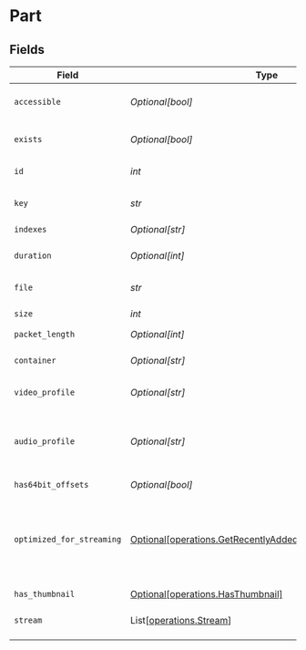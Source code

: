 # Part


## Fields

| Field                                                                                                                          | Type                                                                                                                           | Required                                                                                                                       | Description                                                                                                                    | Example                                                                                                                        |
| ------------------------------------------------------------------------------------------------------------------------------ | ------------------------------------------------------------------------------------------------------------------------------ | ------------------------------------------------------------------------------------------------------------------------------ | ------------------------------------------------------------------------------------------------------------------------------ | ------------------------------------------------------------------------------------------------------------------------------ |
| `accessible`                                                                                                                   | *Optional[bool]*                                                                                                               | :heavy_minus_sign:                                                                                                             | Indicates if the part is accessible.                                                                                           | true                                                                                                                           |
| `exists`                                                                                                                       | *Optional[bool]*                                                                                                               | :heavy_minus_sign:                                                                                                             | Indicates if the part exists.                                                                                                  | true                                                                                                                           |
| `id`                                                                                                                           | *int*                                                                                                                          | :heavy_check_mark:                                                                                                             | Unique part identifier.                                                                                                        | 418385                                                                                                                         |
| `key`                                                                                                                          | *str*                                                                                                                          | :heavy_check_mark:                                                                                                             | Key to access this part.                                                                                                       | /library/parts/418385/1735864239/file.mkv                                                                                      |
| `indexes`                                                                                                                      | *Optional[str]*                                                                                                                | :heavy_minus_sign:                                                                                                             | N/A                                                                                                                            | sd                                                                                                                             |
| `duration`                                                                                                                     | *Optional[int]*                                                                                                                | :heavy_minus_sign:                                                                                                             | Duration of the part in milliseconds.                                                                                          | 9610350                                                                                                                        |
| `file`                                                                                                                         | *str*                                                                                                                          | :heavy_check_mark:                                                                                                             | File path for the part.                                                                                                        | /mnt/Movies_1/W/Wicked (2024).mkv                                                                                              |
| `size`                                                                                                                         | *int*                                                                                                                          | :heavy_check_mark:                                                                                                             | File size in bytes.                                                                                                            | 30649952104                                                                                                                    |
| `packet_length`                                                                                                                | *Optional[int]*                                                                                                                | :heavy_minus_sign:                                                                                                             | N/A                                                                                                                            | 188                                                                                                                            |
| `container`                                                                                                                    | *Optional[str]*                                                                                                                | :heavy_minus_sign:                                                                                                             | Container format of the part.                                                                                                  | mkv                                                                                                                            |
| `video_profile`                                                                                                                | *Optional[str]*                                                                                                                | :heavy_minus_sign:                                                                                                             | Video profile for the part.                                                                                                    | main 10                                                                                                                        |
| `audio_profile`                                                                                                                | *Optional[str]*                                                                                                                | :heavy_minus_sign:                                                                                                             | The audio profile used for the media (e.g., DTS, Dolby Digital, etc.).                                                         | dts                                                                                                                            |
| `has64bit_offsets`                                                                                                             | *Optional[bool]*                                                                                                               | :heavy_minus_sign:                                                                                                             | N/A                                                                                                                            | false                                                                                                                          |
| `optimized_for_streaming`                                                                                                      | [Optional[operations.GetRecentlyAddedOptimizedForStreaming]](../../models/operations/getrecentlyaddedoptimizedforstreaming.md) | :heavy_minus_sign:                                                                                                             | Has this media been optimized for streaming. NOTE: This can be 0, 1, false or true                                             |                                                                                                                                |
| `has_thumbnail`                                                                                                                | [Optional[operations.HasThumbnail]](../../models/operations/hasthumbnail.md)                                                   | :heavy_minus_sign:                                                                                                             | N/A                                                                                                                            | 1                                                                                                                              |
| `stream`                                                                                                                       | List[[operations.Stream](../../models/operations/stream.md)]                                                                   | :heavy_minus_sign:                                                                                                             | An array of streams for this part.                                                                                             |                                                                                                                                |